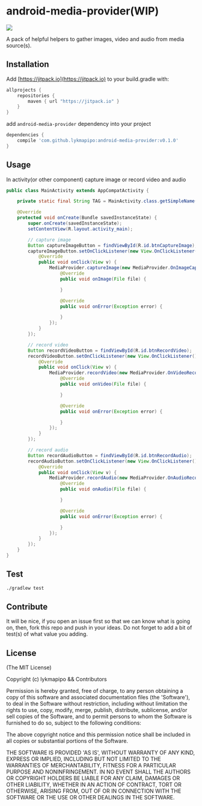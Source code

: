 android-media-provider(WIP)
===========================

[![](https://jitpack.io/v/lykmapipo/android-media-provider.svg)](https://jitpack.io/#lykmapipo/android-media-provider)

A pack of helpful helpers to gather images, video and audio from media source(s).

## Installation
Add [https://jitpack.io](https://jitpack.io) to your build.gradle with:
```gradle
allprojects {
    repositories {
        maven { url "https://jitpack.io" }
    }
}
```
add `android-media-provider` dependency into your project

```gradle
dependencies {
    compile 'com.github.lykmapipo:android-media-provider:v0.1.0'
}
```

## Usage

In activity(or other component) capture image or record video and audio

```java
public class MainActivity extends AppCompatActivity {

    private static final String TAG = MainActivity.class.getSimpleName();

    @Override
    protected void onCreate(Bundle savedInstanceState) {
        super.onCreate(savedInstanceState);
        setContentView(R.layout.activity_main);

        // capture image
        Button captureImageButton = findViewById(R.id.btnCaptureImage);
        captureImageButton.setOnClickListener(new View.OnClickListener() {
            @Override
            public void onClick(View v) {
                MediaProvider.captureImage(new MediaProvider.OnImageCapturedListener() {
                    @Override
                    public void onImage(File file) {

                    }

                    @Override
                    public void onError(Exception error) {

                    }
                });
            }
        });

        // record video
        Button recordVideoButton = findViewById(R.id.btnRecordVideo);
        recordVideoButton.setOnClickListener(new View.OnClickListener() {
            @Override
            public void onClick(View v) {
                MediaProvider.recordVideo(new MediaProvider.OnVideoRecordedListener() {
                    @Override
                    public void onVideo(File file) {

                    }

                    @Override
                    public void onError(Exception error) {

                    }
                });
            }
        });

        // record audio
        Button recordAudioButton = findViewById(R.id.btnRecordAudio);
        recordAudioButton.setOnClickListener(new View.OnClickListener() {
            @Override
            public void onClick(View v) {
                MediaProvider.recordAudio(new MediaProvider.OnAudioRecordedListener() {
                    @Override
                    public void onAudio(File file) {

                    }

                    @Override
                    public void onError(Exception error) {

                    }
                });
            }
        });
    }
}
```


## Test
```sh
./gradlew test
```

## Contribute
It will be nice, if you open an issue first so that we can know what is going on, then, fork this repo and push in your ideas.
Do not forget to add a bit of test(s) of what value you adding.

## License

(The MIT License)

Copyright (c) lykmapipo && Contributors

Permission is hereby granted, free of charge, to any person obtaining
a copy of this software and associated documentation files (the
'Software'), to deal in the Software without restriction, including
without limitation the rights to use, copy, modify, merge, publish,
distribute, sublicense, and/or sell copies of the Software, and to
permit persons to whom the Software is furnished to do so, subject to
the following conditions:

The above copyright notice and this permission notice shall be
included in all copies or substantial portions of the Software.

THE SOFTWARE IS PROVIDED 'AS IS', WITHOUT WARRANTY OF ANY KIND,
EXPRESS OR IMPLIED, INCLUDING BUT NOT LIMITED TO THE WARRANTIES OF
MERCHANTABILITY, FITNESS FOR A PARTICULAR PURPOSE AND NONINFRINGEMENT.
IN NO EVENT SHALL THE AUTHORS OR COPYRIGHT HOLDERS BE LIABLE FOR ANY
CLAIM, DAMAGES OR OTHER LIABILITY, WHETHER IN AN ACTION OF CONTRACT,
TORT OR OTHERWISE, ARISING FROM, OUT OF OR IN CONNECTION WITH THE
SOFTWARE OR THE USE OR OTHER DEALINGS IN THE SOFTWARE.
